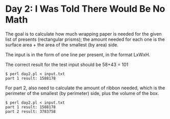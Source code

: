 # Day 2: I Was Told There Would Be No Math

The goal is to calculate how much wrapping paper is needed for the given
list of presents (rectangular prisms); the amount needed for each one is the
surface area + the area of the smallest (by area) side.

The input is in the form of one line per present, in the format LxWxH.

The correct result for the test input should be 58+43 = 101

```
$ perl day2.pl < input.txt 
part 1 result: 1588178
```

For part 2, also need to calculate the amount of ribbon needed, which is the
perimeter of the smallest (by perimeter) side, plus the volume of the box.

```
$ perl day2.pl < input.txt 
part 1 result: 1588178
part 2 result: 3783758
```
